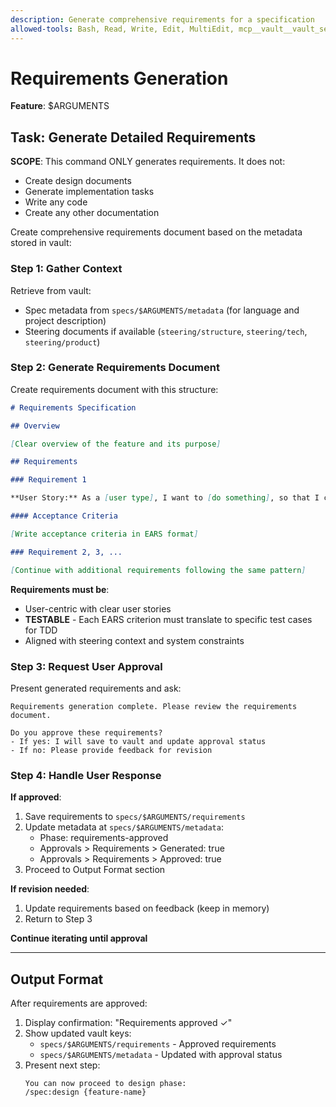 ```yaml
---
description: Generate comprehensive requirements for a specification
allowed-tools: Bash, Read, Write, Edit, MultiEdit, mcp__vault__vault_set, mcp__vault__vault_get, mcp__vault__vault_list
---
```


# Requirements Generation

**Feature**: $ARGUMENTS

## Task: Generate Detailed Requirements

**SCOPE**: This command ONLY generates requirements. It does not:

- Create design documents
- Generate implementation tasks
- Write any code
- Create any other documentation

Create comprehensive requirements document based on the metadata stored in vault:

### Step 1: Gather Context

Retrieve from vault:

- Spec metadata from `specs/$ARGUMENTS/metadata` (for language and project description)
- Steering documents if available (`steering/structure`, `steering/tech`, `steering/product`)

### Step 2: Generate Requirements Document

Create requirements document with this structure:

```markdown
# Requirements Specification

## Overview

[Clear overview of the feature and its purpose]

## Requirements

### Requirement 1

**User Story:** As a [user type], I want to [do something], so that I can [achieve some goal]

#### Acceptance Criteria

[Write acceptance criteria in EARS format]

### Requirement 2, 3, ...

[Continue with additional requirements following the same pattern]
```

**Requirements must be**:

- User-centric with clear user stories
- **TESTABLE** - Each EARS criterion must translate to specific test cases for TDD
- Aligned with steering context and system constraints

### Step 3: Request User Approval

Present generated requirements and ask:

```
Requirements generation complete. Please review the requirements document.

Do you approve these requirements?
- If yes: I will save to vault and update approval status
- If no: Please provide feedback for revision
```

### Step 4: Handle User Response

**If approved**:

1. Save requirements to `specs/$ARGUMENTS/requirements`
2. Update metadata at `specs/$ARGUMENTS/metadata`:
   - Phase: requirements-approved
   - Approvals > Requirements > Generated: true
   - Approvals > Requirements > Approved: true
3. Proceed to Output Format section

**If revision needed**:

1. Update requirements based on feedback (keep in memory)
2. Return to Step 3

**Continue iterating until approval**

---

## Output Format

After requirements are approved:

1. Display confirmation: "Requirements approved ✓"
2. Show updated vault keys:
   - `specs/$ARGUMENTS/requirements` - Approved requirements
   - `specs/$ARGUMENTS/metadata` - Updated with approval status
3. Present next step:
   ```
   You can now proceed to design phase:
   /spec:design {feature-name}
   ```
